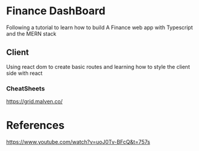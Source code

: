 # Finance DashBoard

Following a tutorial to learn how to build
A Finance web app with Typescript and the MERN stack

## Client
Using react dom to create basic routes and learning how to style the client side with react
### CheatSheets
https://grid.malven.co/


# References

https://www.youtube.com/watch?v=uoJ0Tv-BFcQ&t=757s

